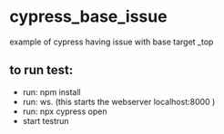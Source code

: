 # cypress_base_issue
example of cypress having issue with base target _top

## to run test:
* run: npm install
* run: ws.  (this starts the webserver localhost:8000 )
* run: npx cypress open
* start testrun

